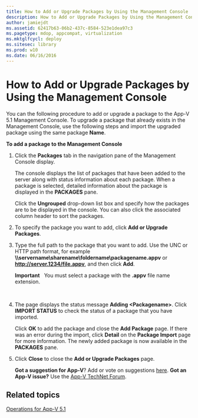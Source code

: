 ```yaml
---
title: How to Add or Upgrade Packages by Using the Management Console
description: How to Add or Upgrade Packages by Using the Management Console
author: jamiejdt
ms.assetid: 62417b63-06b2-437c-8584-523e1dea97c3
ms.pagetype: mdop, appcompat, virtualization
ms.mktglfcycl: deploy
ms.sitesec: library
ms.prod: w10
ms.date: 06/16/2016
---
```



# How to Add or Upgrade Packages by Using the Management Console


You can the following procedure to add or upgrade a package to the App-V 5.1 Management Console. To upgrade a package that already exists in the Management Console, use the following steps and import the upgraded package using the same package **Name**.

**To add a package to the Management Console**

1.  Click the **Packages** tab in the navigation pane of the Management Console display.

    The console displays the list of packages that have been added to the server along with status information about each package. When a package is selected, detailed information about the package is displayed in the **PACKAGES** pane.

    Click the **Ungrouped** drop-down list box and specify how the packages are to be displayed in the console. You can also click the associated column header to sort the packages.

2.  To specify the package you want to add, click **Add or Upgrade Packages**.

3.  Type the full path to the package that you want to add. Use the UNC or HTTP path format, for example **\\\\servername\\sharename\\foldername\\packagename.appv** or **http://server.1234/file.appv**, and then click **Add**.

    **Important**  
    You must select a package with the **.appv** file name extension.

     

4.  The page displays the status message **Adding &lt;Packagename&gt;**. Click **IMPORT STATUS** to check the status of a package that you have imported.

    Click **OK** to add the package and close the **Add Package** page. If there was an error during the import, click **Detail** on the **Package Import** page for more information. The newly added package is now available in the **PACKAGES** pane.

5.  Click **Close** to close the **Add or Upgrade Packages** page.

    **Got a suggestion for App-V**? Add or vote on suggestions [here](http://appv.uservoice.com/forums/280448-microsoft-application-virtualization). **Got an App-V issue?** Use the [App-V TechNet Forum](https://social.technet.microsoft.com/Forums/home?forum=mdopappv).

## Related topics


[Operations for App-V 5.1](operations-for-app-v-51.md)

 

 





